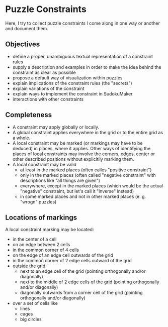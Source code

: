 # Puzzle Constraints
Here, I try to collect puzzle constraints I come along in one way or another and document them.

## Objectives
* define a proper, unambiguous textual representation of a constraint rules
* supply a description and examples in order to make the idea behind the constraint as clear as possible
* propose a default way of visualization within puzzles
* explain implications of the constraint rules (the "secrets")
* explain variations of the constraint
* explain ways to implement the constraint in SudokuMaker
* interactions with other constraints

## Completeness
* A constraint may apply globally or locally.
* A global constraint applies everywhere in the grid or to the entire grid as a whole.
* A local constraint may be marked (or markings may have to be deduced) in places, where it applies.
  Other ways of identifying the places of local constraints may involve the corners, edges, center or other described positions without explicitily marking them.
* A local constraint may be valid
  * at least in the marked places (often calles "positive constraint")
  * only in the marked places (often called "negative constraint" with descriptions like "all things are given")
  * everywhere, except in the marked places (which would be the actual "negative" constraint, but let's call it "inverse" instead)
  * in some marked places and not in other marked places (e. g. "wrogn" puzzles)

## Locations of markings
A local constraint marking may be located:
* in the center of a cell
* on an edge between 2 cells
* in the common corner of 4 cells
* on the edge of an edge cell outwards of the grid
* in the common corner of 2 edge cells outward of the grid
* outside the grid
  * next to an edge cell of the grid (pointing orthogonally and/or diagonally)
  * next to the middle of 2 edge cells of the grid (pointing orthogonally and/or diagonally)
  * diagonally outwards from a corner cell of the grid (pointing orthogonally and/or diagonally)
* over a set of cells like
  * lines
  * cages
  * big circles

